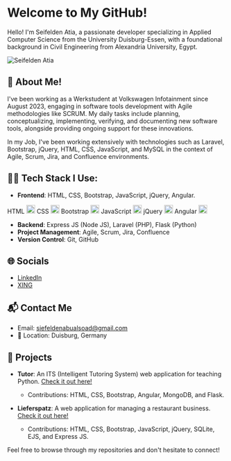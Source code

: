# Welcome to My GitHub!

Hello! I'm Seifelden Atia, a passionate developer specializing in Applied Computer Science from the University Duisburg-Essen, with a foundational background in Civil Engineering from Alexandria University, Egypt.

![Seifelden Atia](https://github.com/user-attachments/assets/010ca5aa-4640-4146-9f82-9a631169daba)

## 🚀 About Me!

I've been working as a Werkstudent at Volkswagen Infotainment since August 2023, engaging in software tools development with Agile methodologies like SCRUM. My daily tasks include planning, conceptualizing, implementing, verifying, and documenting new software tools, alongside providing ongoing support for these innovations.

In my Job, I've been working extensively with technologies such as Laravel, Bootstrap, jQuery, HTML, CSS, JavaScript, and MySQL in the context of Agile, Scrum, Jira, and Confluence environments.

## 👨‍💻 Tech Stack I Use:

- **Frontend**: HTML, CSS, Bootstrap, JavaScript, jQuery, Angular.

HTML <img src="https://img.icons8.com/color/48/000000/html-5--v1.png" width="20"/>
CSS <img src="https://img.icons8.com/color/48/000000/css3.png" width="20"/>
Bootstrap <img src="https://img.icons8.com/color/48/000000/bootstrap.png" width="20"/>
JavaScript <img src="https://img.icons8.com/color/48/000000/javascript--v1.png" width="20"/>
jQuery <img src="https://img.icons8.com/ios-filled/50/000000/jquery.png" width="20"/>
Angular <img src="https://img.icons8.com/color/48/000000/angularjs.png" width="20"/>

- **Backend**: Express JS (Node JS), Laravel (PHP), Flask (Python)
- **Project Management**: Agile, Scrum, Jira, Confluence
- **Version Control**: Git, GitHub

## 🌐 Socials

- [LinkedIn](https://linkedin.com/in/seifelden-atia)
- [XING](https://xing.com/profile/Seifelden_Atia)

## 📬 Contact Me

- Email: [siefeldenabualsoad@gmail.com](mailto:siefeldenabualsoad@gmail.com)
- 📍 Location: Duisburg, Germany

## 🔧 Projects

- **Tutor**: An ITS (Intelligent Tutoring System) web application for teaching Python. [Check it out here!](https://github.com/AldarKoze/ITS)
  - Contributions: HTML, CSS, Bootstrap, Angular, MongoDB, and Flask.
 

- **Lieferspatz**: A web application for managing a restaurant business. [Check it out here!](https://github.com/mohamed-senhaby/Lieferspatz)
  - Contributions: HTML, CSS, Bootstrap, JavaScript, jQuery, SQLite, EJS, and Express JS.


Feel free to browse through my repositories and don't hesitate to connect!

